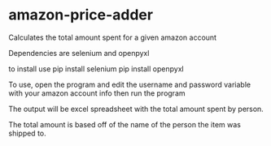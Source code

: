 # amazon-price-adder
Calculates the total amount spent for a given amazon account

Dependencies are selenium and openpyxl

to install use
pip install selenium
pip install openpyxl

To use, open the program and edit the username and password variable with your amazon account info
then run the program

The output will be excel spreadsheet with the total amount spent by person.

The total amount is based off of the name of the person the item was shipped to.
